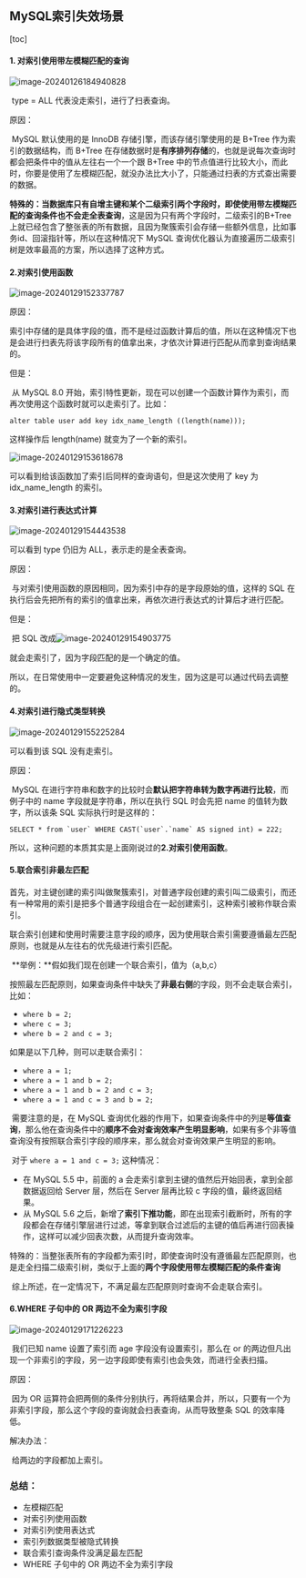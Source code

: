 ## MySQL索引失效场景

[toc]

#### 1. 对索引使用带左模糊匹配的查询

![image-20240126184940828](C:\Users\Summerice\AppData\Roaming\Typora\typora-user-images\image-20240126184940828.png)

​	type = ALL 代表没走索引，进行了扫表查询。

原因：

​	MySQL 默认使用的是 InnoDB 存储引擎，而该存储引擎使用的是 B+Tree 作为索引的数据结构，而 B+Tree 在存储数据时是**有序排列存储**的，也就是说每次查询时都会把条件中的值从左往右一个一个跟 B+Tree 中的节点值进行比较大小，而此时，你要是使用了左模糊匹配，就没办法比大小了，只能通过扫表的方式查出需要的数据。

​	**特殊的：**当数据库**只有自增主键和某个二级索引两个字段时，即使使用带左模糊匹配的查询条件也不会走全表查询**，这是因为只有两个字段时，二级索引的B+Tree上就已经包含了整张表的所有数据，且因为聚簇索引会存储一些额外信息，比如事务id、回滚指针等，所以在这种情况下 MySQL 查询优化器认为直接遍历二级索引树是效率最高的方案，所以选择了这种方式。

#### 2.对索引使用函数

![image-20240129152337787](C:\Users\Summerice\AppData\Roaming\Typora\typora-user-images\image-20240129152337787.png)

原因：

​	索引中存储的是具体字段的值，而不是经过函数计算后的值，所以在这种情况下也是会进行扫表先将该字段所有的值拿出来，才依次计算进行匹配从而拿到查询结果的。

但是：

​	从 MySQL 8.0 开始，索引特性更新，现在可以创建一个函数计算作为索引，而再次使用这个函数时就可以走索引了。比如：

```mysql
alter table user add key idx_name_length ((length(name)));
```

这样操作后 length(name) 就变为了一个新的索引。

![image-20240129153618678](C:\Users\Summerice\AppData\Roaming\Typora\typora-user-images\image-20240129153618678.png)

可以看到给该函数加了索引后同样的查询语句，但是这次使用了 key 为 idx_name_length 的索引。

#### 3.对索引进行表达式计算

![image-20240129154443538](C:\Users\Summerice\AppData\Roaming\Typora\typora-user-images\image-20240129154443538.png)

可以看到 type 仍旧为 ALL，表示走的是全表查询。

原因：

​	与对索引使用函数的原因相同，因为索引中存的是字段原始的值，这样的 SQL 在执行后会先把所有的索引的值拿出来，再依次进行表达式的计算后才进行匹配。

但是：

​	把 SQL 改成![image-20240129154903775](C:\Users\Summerice\AppData\Roaming\Typora\typora-user-images\image-20240129154903775.png)

就会走索引了，因为字段匹配的是一个确定的值。

所以，在日常使用中一定要避免这种情况的发生，因为这是可以通过代码去调整的。

#### 4.对索引进行隐式类型转换

![image-20240129155225284](C:\Users\Summerice\AppData\Roaming\Typora\typora-user-images\image-20240129155225284.png)

可以看到该 SQL 没有走索引。

原因：

​	MySQL 在进行字符串和数字的比较时会**默认把字符串转为数字再进行比较**，而例子中的 name 字段就是字符串，所以在执行 SQL 时会先把 name 的值转为数字，所以该条 SQL 实际执行时是这样的：

```mysql
SELECT * from `user` WHERE CAST(`user`.`name` AS signed int) = 222;
```

所以，这种问题的本质其实是上面刚说过的**2.对索引使用函数**。

#### 5.联合索引非最左匹配

​	首先，对主键创建的索引叫做聚簇索引，对普通字段创建的索引叫二级索引，而还有一种常用的索引是把多个普通字段组合在一起创建索引，这种索引被称作联合索引。

​	联合索引创建和使用时需要注意字段的顺序，因为使用联合索引需要遵循最左匹配原则，也就是从左往右的优先级进行索引匹配。

​	**举例：**假如我们现在创建一个联合索引，值为（a,b,c）

按照最左匹配原则，如果查询条件中缺失了**非最右侧**的字段，则不会走联合索引，比如：

- `where b = 2;`
- `where c = 3;`
- `where b = 2 and c = 3;`

如果是以下几种，则可以走联合索引：

- `where a = 1;`
- `where a = 1 and b = 2;`
- `where a = 1 and b = 2 and c = 3;`
- `where a = 1 and c = 3 and b = 2;` 

​	需要注意的是，在 MySQL 查询优化器的作用下，如果查询条件中的列是**等值查询**，那么他在查询条件中的**顺序不会对查询效率产生明显影响**，如果有多个非等值查询没有按照联合索引字段的顺序来，那么就会对查询效果产生明显的影响。

​	对于 `where a = 1 and c = 3;` 这种情况：

- 在 MySQL 5.5 中，前面的 a 会走索引拿到主键的值然后开始回表，拿到全部数据返回给 Server 层，然后在 Server 层再比较 c 字段的值，最终返回结果。
- 从 MySQL 5.6 之后，新增了**索引下推功能**，即在出现索引截断时，所有的字段都会在存储引擎层进行过滤，等拿到联合过滤后的主键的值后再进行回表操作，这样可以减少回表次数，从而提升查询效率。

特殊的：当整张表所有的字段都为索引时，即使查询时没有遵循最左匹配原则，也是走全扫描二级索引树，类似于上面的**两个字段使用带左模糊匹配的条件查询**

​	综上所述，在一定情况下，不满足最左匹配原则时查询不会走联合索引。

#### 6.WHERE 子句中的 OR 两边不全为索引字段

![image-20240129171226223](C:\Users\Summerice\AppData\Roaming\Typora\typora-user-images\image-20240129171226223.png)

​	我们已知 name 设置了索引而 age 字段没有设置索引，那么在 or 的两边但凡出现一个非索引的字段，另一边字段即使有索引也会失效，而进行全表扫描。

原因：

​	因为 OR 运算符会把两侧的条件分别执行，再将结果合并，所以，只要有一个为非索引字段，那么这个字段的查询就会扫表查询，从而导致整条 SQL 的效率降低。

解决办法：

​	给两边的字段都加上索引。



### 总结：

- 左模糊匹配
- 对索引列使用函数
- 对索引列使用表达式
- 索引列数据类型被隐式转换
- 联合索引查询条件没满足最左匹配
- WHERE 子句中的 OR 两边不全为索引字段